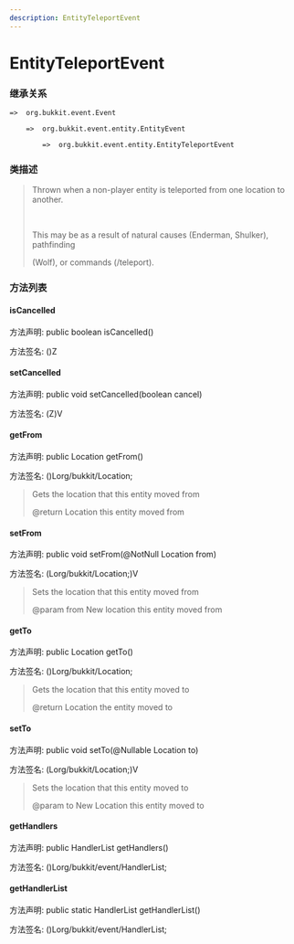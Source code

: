```yaml
---
description: EntityTeleportEvent
---
```


# EntityTeleportEvent

### 继承关系

    =>  org.bukkit.event.Event

        =>  org.bukkit.event.entity.EntityEvent

            =>  org.bukkit.event.entity.EntityTeleportEvent

### 类描述

> Thrown when a non-player entity is teleported from one location to another.
>
> <br>
>
> This may be as a result of natural causes (Enderman, Shulker), pathfinding
>
> (Wolf), or commands (/teleport).

### 方法列表

#### isCancelled

方法声明: public boolean isCancelled()

方法签名: ()Z

#### setCancelled

方法声明: public void setCancelled(boolean cancel)

方法签名: (Z)V

#### getFrom

方法声明: public Location getFrom()

方法签名: ()Lorg/bukkit/Location;

> Gets the location that this entity moved from
>
> @return Location this entity moved from

#### setFrom

方法声明: public void setFrom(@NotNull Location from)

方法签名: (Lorg/bukkit/Location;)V

> Sets the location that this entity moved from
>
> @param from New location this entity moved from

#### getTo

方法声明: public Location getTo()

方法签名: ()Lorg/bukkit/Location;

> Gets the location that this entity moved to
>
> @return Location the entity moved to

#### setTo

方法声明: public void setTo(@Nullable Location to)

方法签名: (Lorg/bukkit/Location;)V

> Sets the location that this entity moved to
>
> @param to New Location this entity moved to

#### getHandlers

方法声明: public HandlerList getHandlers()

方法签名: ()Lorg/bukkit/event/HandlerList;

#### getHandlerList

方法声明: public static HandlerList getHandlerList()

方法签名: ()Lorg/bukkit/event/HandlerList;